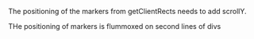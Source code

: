 The positioning of the markers from getClientRects needs to add scrollY.

THe positioning of markers is flummoxed on second lines of divs

